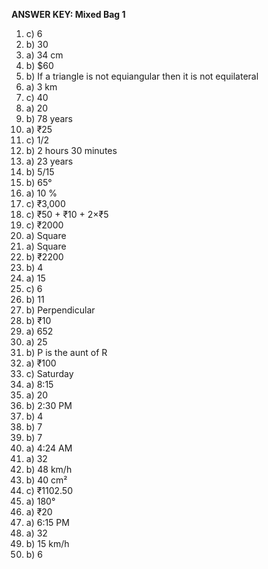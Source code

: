 **ANSWER KEY: Mixed Bag 1**

1. c) 6
2. b) 30
3. a) 34 cm
4. b) $60
5. b) If a triangle is not equiangular then it is not equilateral
6. a) 3 km
7. c) 40
8. a) 20
9. b) 78 years
10. a) ₹25
11. c) 1/2
12. b) 2 hours 30 minutes
13. a) 23 years
14. b) 5/15
15. b) 65°
16. a) 10 %
17. c) ₹3,000
18. c) ₹50 + ₹10 + 2×₹5
19. c) ₹2000
20. a) Square
21. a) Square
22. b) ₹2200
23. b) 4
24. a) 15
25. c) 6
26. b) 11
27. b) Perpendicular
28. b) ₹10
29. a) 652
30. a) 25
31. b) P is the aunt of R
32. a) ₹100
33. c) Saturday
34. a) 8:15
35. a) 20
36. b) 2:30 PM
37. b) 4
38. b) 7
39. b) 7
40. a) 4:24 AM
41. a) 32
42. b) 48 km/h
43. b) 40 cm²
44. c) ₹1102.50
45. a) 180°
46. a) ₹20
47. a) 6:15 PM
48. a) 32
49. b) 15 km/h
50. b) 6 